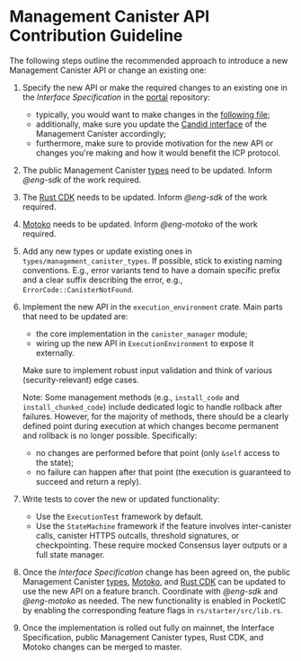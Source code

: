 Management Canister API Contribution Guideline
====

The following steps outline the recommended approach to introduce a new Management Canister API or change an existing one:

1. Specify the new API or make the required changes to an existing one in the *Interface Specification* in the [portal](https://github.com/dfinity/portal) repository:
   - typically, you would want to make changes in the [following file](https://github.com/dfinity/portal/blob/master/docs/references/ic-interface-spec.md);
   - additionally, make sure you update the [Candid interface](https://github.com/dfinity/portal/blob/master/docs/references/_attachments/ic.did) of the Management Canister accordingly;
   - furthermore, make sure to provide motivation for the new API or changes you're making and how it would benefit the ICP protocol.

2. The public Management Canister [types](https://crates.io/crates/ic-management-canister-types) need to be updated. Inform *@eng-sdk* of the work required.

3. The [Rust CDK](https://github.com/dfinity/cdk-rs) needs to be updated. Inform *@eng-sdk* of the work required.

4. [Motoko](https://github.com/dfinity/motoko) needs to be updated. Inform *@eng-motoko* of the work required.

5. Add any new types or update existing ones in `types/management_canister_types`. If possible, stick to existing naming conventions. E.g., error variants tend to have a domain specific prefix and a clear suffix describing the error, e.g., `ErrorCode::CanisterNotFound`. 

6. Implement the new API in the `execution_environment` crate. Main parts that need to be updated are:
   - the core implementation in the `canister_manager` module;
   - wiring up the new API in `ExecutionEnvironment` to expose it externally.

   Make sure to implement robust input validation and think of various (security-relevant) edge cases.

   Note: Some management methods (e.g., `install_code` and `install_chunked_code`) include dedicated logic to handle rollback after failures. However, for the majority of methods, there should be a clearly defined point during execution at which changes become permanent and rollback is no longer possible. Specifically:
   - no changes are performed before that point (only `&self` access to the state);
   - no failure can happen after that point (the execution is guaranteed to succeed and return a reply).

7. Write tests to cover the new or updated functionality:
   - Use the `ExecutionTest` framework by default.
   - Use the `StateMachine` framework if the feature involves inter-canister calls, canister HTTPS outcalls, threshold signatures, or checkpointing. These require mocked Consensus layer outputs or a full state manager.

8. Once the *Interface Specification* change has been agreed on, the public Management Canister [types](https://crates.io/crates/ic-management-canister-types), [Motoko](https://github.com/dfinity/motoko), and [Rust CDK](https://github.com/dfinity/cdk-rs) can be updated to use the new API on a feature branch. Coordinate with *@eng-sdk* and *@eng-motoko* as needed. The new functionality is enabled in PocketIC by enabling the corresponding feature flags in `rs/starter/src/lib.rs`.

9. Once the implementation is rolled out fully on mainnet, the Interface Specification, public Management Canister types, Rust CDK, and Motoko changes can be merged to master.
